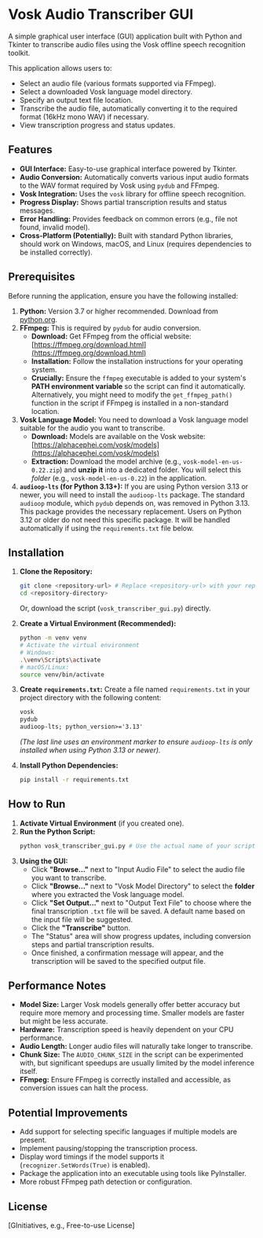 # Vosk Audio Transcriber GUI

A simple graphical user interface (GUI) application built with Python and Tkinter to transcribe audio files using the Vosk offline speech recognition toolkit.

This application allows users to:

* Select an audio file (various formats supported via FFmpeg).
* Select a downloaded Vosk language model directory.
* Specify an output text file location.
* Transcribe the audio file, automatically converting it to the required format (16kHz mono WAV) if necessary.
* View transcription progress and status updates.

## Features

* **GUI Interface:** Easy-to-use graphical interface powered by Tkinter.
* **Audio Conversion:** Automatically converts various input audio formats to the WAV format required by Vosk using `pydub` and FFmpeg.
* **Vosk Integration:** Uses the `vosk` library for offline speech recognition.
* **Progress Display:** Shows partial transcription results and status messages.
* **Error Handling:** Provides feedback on common errors (e.g., file not found, invalid model).
* **Cross-Platform (Potentially):** Built with standard Python libraries, should work on Windows, macOS, and Linux (requires dependencies to be installed correctly).

## Prerequisites

Before running the application, ensure you have the following installed:

1.  **Python:** Version 3.7 or higher recommended. Download from [python.org](https://www.python.org/downloads/).
2.  **FFmpeg:** This is required by `pydub` for audio conversion.
    * **Download:** Get FFmpeg from the official website: [https://ffmpeg.org/download.html](https://ffmpeg.org/download.html)
    * **Installation:** Follow the installation instructions for your operating system.
    * **Crucially:** Ensure the `ffmpeg` executable is added to your system's **PATH environment variable** so the script can find it automatically. Alternatively, you might need to modify the `get_ffmpeg_path()` function in the script if FFmpeg is installed in a non-standard location.
3.  **Vosk Language Model:** You need to download a Vosk language model suitable for the audio you want to transcribe.
    * **Download:** Models are available on the Vosk website: [https://alphacephei.com/vosk/models](https://alphacephei.com/vosk/models)
    * **Extraction:** Download the model archive (e.g., `vosk-model-en-us-0.22.zip`) and **unzip it** into a dedicated folder. You will select this *folder* (e.g., `vosk-model-en-us-0.22`) in the application.
4.  **`audioop-lts` (for Python 3.13+):** If you are using Python version 3.13 or newer, you will need to install the `audioop-lts` package. The standard `audioop` module, which `pydub` depends on, was removed in Python 3.13. This package provides the necessary replacement. Users on Python 3.12 or older do not need this specific package. It will be handled automatically if using the `requirements.txt` file below.

## Installation

1.  **Clone the Repository:**
    ```bash
    git clone <repository-url> # Replace <repository-url> with your repo URL
    cd <repository-directory>
    ```
    Or, download the script (`vosk_transcriber_gui.py`) directly.

2.  **Create a Virtual Environment (Recommended):**
    ```bash
    python -m venv venv
    # Activate the virtual environment
    # Windows:
    .\venv\Scripts\activate
    # macOS/Linux:
    source venv/bin/activate
    ```

3.  **Create `requirements.txt`:** Create a file named `requirements.txt` in your project directory with the following content:
    ```txt
    vosk
    pydub
    audioop-lts; python_version>='3.13'
    ```
    *(The last line uses an environment marker to ensure `audioop-lts` is only installed when using Python 3.13 or newer).*

4.  **Install Python Dependencies:**
    ```bash
    pip install -r requirements.txt
    ```

## How to Run

1.  **Activate Virtual Environment** (if you created one).
2.  **Run the Python Script:**
    ```bash
    python vosk_transcriber_gui.py # Use the actual name of your script file
    ```
3.  **Using the GUI:**
    * Click **"Browse..."** next to "Input Audio File" to select the audio file you want to transcribe.
    * Click **"Browse..."** next to "Vosk Model Directory" to select the **folder** where you extracted the Vosk language model.
    * Click **"Set Output..."** next to "Output Text File" to choose where the final transcription `.txt` file will be saved. A default name based on the input file will be suggested.
    * Click the **"Transcribe"** button.
    * The "Status" area will show progress updates, including conversion steps and partial transcription results.
    * Once finished, a confirmation message will appear, and the transcription will be saved to the specified output file.

## Performance Notes

* **Model Size:** Larger Vosk models generally offer better accuracy but require more memory and processing time. Smaller models are faster but might be less accurate.
* **Hardware:** Transcription speed is heavily dependent on your CPU performance.
* **Audio Length:** Longer audio files will naturally take longer to transcribe.
* **Chunk Size:** The `AUDIO_CHUNK_SIZE` in the script can be experimented with, but significant speedups are usually limited by the model inference itself.
* **FFmpeg:** Ensure FFmpeg is correctly installed and accessible, as conversion issues can halt the process.

## Potential Improvements

* Add support for selecting specific languages if multiple models are present.
* Implement pausing/stopping the transcription process.
* Display word timings if the model supports it (`recognizer.SetWords(True)` is enabled).
* Package the application into an executable using tools like PyInstaller.
* More robust FFmpeg path detection or configuration.

## License

[GInitiatives, e.g., Free-to-use License]
